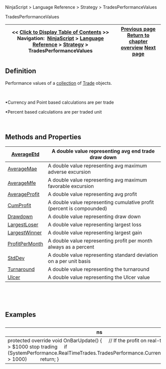 ﻿


NinjaScript \> Language Reference \> Strategy \> TradesPerformanceValues






















TradesPerformanceValues







| \<\< [Click to Display Table of Contents](tradesperformancevalues.md) \>\> **Navigation:**     [NinjaScript](ninjascript-1.md) \> [Language Reference](language_reference_wip-1.md) \> [Strategy](strategy-1.md) \> TradesPerformanceValues | [Previous page](winningtrades-1.md) [Return to chapter overview](strategy-1.md) [Next page](averageetd-1.md) |
| --- | --- |











## Definition


Performance values of a [collection](tradecollection-1.md) of [Trade](trade-1.md) objects.


 


•Currency and Point based calculations are per trade 

•Percent based calculations are per traded unit 

 


## Methods and Properties




| [AverageEtd](averageetd-1.md) | A double value representing avg end trade draw down |
| --- | --- |
| [AverageMae](averagemae-1.md) | A double value representing avg maximum adverse excursion |
| [AverageMfe](averagemfe-1.md) | A double value representing avg maximum favorable excursion |
| [AverageProfit](averageprofit-1.md) | A double value representing avg profit |
| [CumProfit](cumprofit-1.md) | A double value representing cumulative profit (percent is compounded) |
| [Drawdown](drawdown-1.md) | A double value representing draw down |
| [LargestLoser](largestloser-1.md) | A double value representing largest loss |
| [LargestWinner](largestwinner-1.md) | A double value representing largest gain |
| [ProfitPerMonth](profitpermonth-1.md) | A double value representing profit per month always as a percent |
| [StdDev](stddev-1.md) | A double value representing standard deviation on a per unit basis |
| [Turnaround](turnaround-1.md) | A double value representing the turnaround |
| [Ulcer](ulcer-1.md) | A double value representing the Ulcer value |



 


 


## Examples


## 




| ns |
| --- |
| protected override void OnBarUpdate() {      // If the profit on real\-time trades is \> $1000 stop trading      if (SystemPerformance.RealTimeTrades.TradesPerformance.Currency.CumProfit \> 1000\)           return; } |









